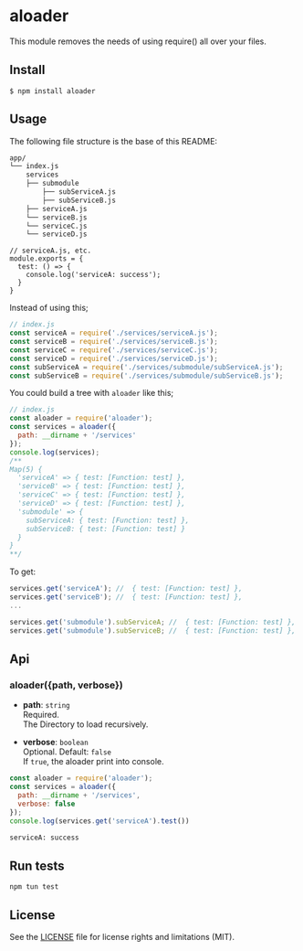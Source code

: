aloader
=========
This module removes the needs of using require() all over your files.

## Install
```
$ npm install aloader
```

## Usage

The following file structure is the base of this README:

```sh
app/
└── index.js
    services
    ├── submodule
        ├── subServiceA.js
        ├── subServiceB.js
    ├── serviceA.js
    └── serviceB.js
    └── serviceC.js
    └── serviceD.js
```
```
// serviceA.js, etc.
module.exports = {
  test: () => {
    console.log('serviceA: success');
  }
}
```

Instead of using this;

```js
// index.js
const serviceA = require('./services/serviceA.js');
const serviceB = require('./services/serviceB.js');
const serviceC = require('./services/serviceC.js');
const serviceD = require('./services/serviceD.js');
const subServiceA = require('./services/submodule/subServiceA.js');
const subServiceB = require('./services/submodule/subServiceB.js');
```

You could build a tree with `aloader` like this;

```js
// index.js
const aloader = require('aloader');
const services = aloader({
  path: __dirname + '/services'
});
console.log(services);
/**
Map(5) {
  'serviceA' => { test: [Function: test] },
  'serviceB' => { test: [Function: test] },
  'serviceC' => { test: [Function: test] },
  'serviceD' => { test: [Function: test] },
  'submodule' => {
    subServiceA: { test: [Function: test] },
    subServiceB: { test: [Function: test] }
  }
}
**/
```
To get:
```js
services.get('serviceA'); //  { test: [Function: test] },
services.get('serviceB'); //  { test: [Function: test] },
...

services.get('submodule').subServiceA; //  { test: [Function: test] },
services.get('submodule').subServiceB; //  { test: [Function: test] },
```

## Api

### aloader({path, verbose})

- **path**: `string`<br/>
Required. <br/>
The Directory to load recursively.

- **verbose**: `boolean`<br/>
Optional. Default: `false`<br/>
If `true`, the aloader print into console.<br/>

```js
const aloader = require('aloader');
const services = aloader({
  path: __dirname + '/services',
  verbose: false
});
console.log(services.get('serviceA').test())
```

```sh
serviceA: success
```
## Run tests

```
npm tun test
```

## License
See the [LICENSE](https://github.com/mau-io/aloader/blob/master/LICENCE.md) file for license rights and limitations (MIT).
